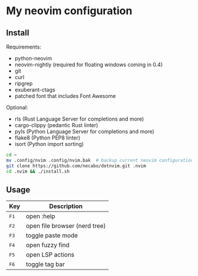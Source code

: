 # My neovim configuration

## Install

Requirements:
- python-neovim
- neovim-nightly (required for floating windows coming in 0.4)
- git
- curl
- ripgrep
- exuberant-ctags
- patched font that includes Font Awesome

Optional:
- rls (Rust Language Server for completions and more)
- cargo-clippy (pedantic Rust linter)
- pyls (Python Language Server for completions and more)
- flake8 (Python PEP8 linter)
- isort (Python import sorting)

```bash
cd ~
mv .config/nvim .config/nvim.bak  # backup current neovim configuration if present
git clone https://github.com/necabo/dotnvim.git .nvim
cd .nvim && ./install.sh
```

## Usage

| Key           | Description                   |
| ------------- | ----------------------------- |
| <kbd>F1</kbd> | open :help                    |
| <kbd>F2</kbd> | open file browser (nerd tree) |
| <kbd>F3</kbd> | toggle paste mode             |
| <kbd>F4</kbd> | open fuzzy find               |
| <kbd>F5</kbd> | open LSP actions              |
| <kbd>F6</kbd> | toggle tag bar                |

